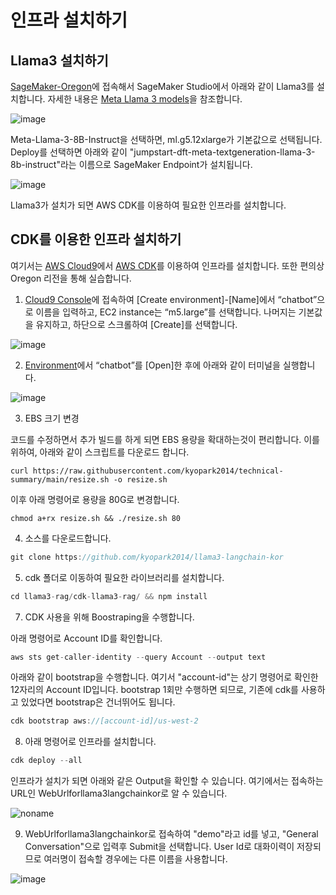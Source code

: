 # 인프라 설치하기

## Llama3 설치하기

[SageMaker-Oregon](https://us-west-2.console.aws.amazon.com/sagemaker/home?region=us-west-2#/studio-landing)에 접속해서 SageMaker Studio에서 아래와 같이 Llama3를 설치합니다. 자세한 내용은 [Meta Llama 3 models](https://aws.amazon.com/ko/blogs/machine-learning/meta-llama-3-models-are-now-available-in-amazon-sagemaker-jumpstart/)을 참조합니다. 

![image](https://github.com/kyopark2014/llama3-langchain-rag/assets/52392004/7aa5db7e-c8aa-4f27-9c77-19b561e1426a)

Meta-Llama-3-8B-Instruct을 선택하면, ml.g5.12xlarge가 기본값으로 선택됩니다. Deploy를 선택하면 아래와 같이 "jumpstart-dft-meta-textgeneration-llama-3-8b-instruct"라는 이름으로 SageMaker Endpoint가 설치됩니다. 

![image](https://github.com/kyopark2014/llama3-langchain-rag/assets/52392004/2aa02d81-b7c6-473c-a1e9-a6070453e42f)

Llama3가 설치가 되면 AWS CDK를 이용하여 필요한 인프라를 설치합니다.


## CDK를 이용한 인프라 설치하기

여기서는 [AWS Cloud9](https://aws.amazon.com/ko/cloud9/)에서 [AWS CDK](https://aws.amazon.com/ko/cdk/)를 이용하여 인프라를 설치합니다. 또한 편의상 Oregon 리전을 통해 실습합니다.

1) [Cloud9 Console](https://us-west-2.console.aws.amazon.com/cloud9control/home?region=us-west-2#/create)에 접속하여 [Create environment]-[Name]에서 “chatbot”으로 이름을 입력하고, EC2 instance는 “m5.large”를 선택합니다. 나머지는 기본값을 유지하고, 하단으로 스크롤하여 [Create]를 선택합니다.

![image](https://github.com/kyopark2014/demo-ai-dansing-robot/assets/52392004/807e3712-d98f-4359-9c79-0ea8359861ea)

2) [Environment](https://us-west-2.console.aws.amazon.com/cloud9control/home?region=us-west-2#/)에서 “chatbot”를 [Open]한 후에 아래와 같이 터미널을 실행합니다.

![image](https://github.com/kyopark2014/demo-ai-dansing-robot/assets/52392004/314d1acf-e5f6-4ba5-810c-9bc06bb4ef03)

3) EBS 크기 변경

코드를 수정하면서 추가 빌드를 하게 되면 EBS 용량을 확대하는것이 편리합니다. 이를 위하여, 아래와 같이 스크립트를 다운로드 합니다. 

```text
curl https://raw.githubusercontent.com/kyopark2014/technical-summary/main/resize.sh -o resize.sh
```

이후 아래 명령어로 용량을 80G로 변경합니다.
```text
chmod a+rx resize.sh && ./resize.sh 80
```

4) 소스를 다운로드합니다.

```java
git clone https://github.com/kyopark2014/llama3-langchain-kor
```

5) cdk 폴더로 이동하여 필요한 라이브러리를 설치합니다.

```java
cd llama3-rag/cdk-llama3-rag/ && npm install
```

7) CDK 사용을 위해 Boostraping을 수행합니다.

아래 명령어로 Account ID를 확인합니다.

```java
aws sts get-caller-identity --query Account --output text
```

아래와 같이 bootstrap을 수행합니다. 여기서 "account-id"는 상기 명령어로 확인한 12자리의 Account ID입니다. bootstrap 1회만 수행하면 되므로, 기존에 cdk를 사용하고 있었다면 bootstrap은 건너뛰어도 됩니다.

```java
cdk bootstrap aws://[account-id]/us-west-2
```

8) 아래 명령어로 인프라를 설치합니다.

```java
cdk deploy --all
```

인프라가 설치가 되면 아래와 같은 Output을 확인할 수 있습니다. 여기에서는 접속하는 URL인 WebUrlforllama3langchainkor로 알 수 있습니다.

![noname](https://github.com/kyopark2014/llama3-langchain-kor/assets/52392004/2a28c2ca-294f-4374-a099-da124d84e485)

9) WebUrlforllama3langchainkor로 접속하여 "demo"라고 id를 넣고, "General Conversation"으로 입력후 Submit을 선택합니다. User Id로 대화이력이 저장되므로 여러명이 접속할 경우에는 다른 이름을 사용합니다.

![image](https://github.com/kyopark2014/llama3-langchain-kor/assets/52392004/dfccc134-e731-41cb-b78a-d111ed742244)

    

